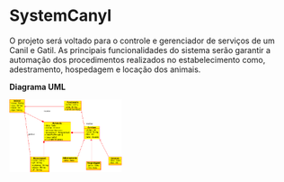 # SystemCanyl
O projeto será voltado para o controle  e gerenciador de serviços de um Canil e Gatil.  As principais funcionalidades do sistema serão  garantir  a automação dos procedimentos realizados no estabelecimento como,  adestramento, hospedagem e locação dos animais.


__Diagrama UML__


<img width="200" alt="portfolio_view" src="UML.png">


